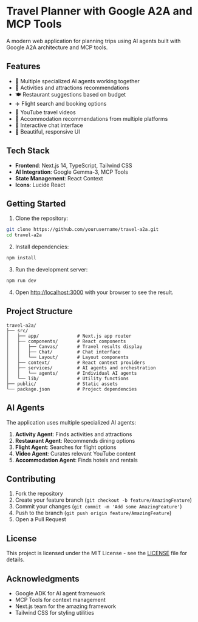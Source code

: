 # Travel Planner with Google A2A and MCP Tools

A modern web application for planning trips using AI agents built with Google A2A architecture and MCP tools.

## Features

- 🤖 Multiple specialized AI agents working together
- 🎯 Activities and attractions recommendations
- 🍽️ Restaurant suggestions based on budget
- ✈️ Flight search and booking options
- 🎥 YouTube travel videos
- 🏨 Accommodation recommendations from multiple platforms
- 💬 Interactive chat interface
- 🎨 Beautiful, responsive UI

## Tech Stack

- **Frontend**: Next.js 14, TypeScript, Tailwind CSS
- **AI Integration**: Google Gemma-3, MCP Tools
- **State Management**: React Context
- **Icons**: Lucide React

## Getting Started

1. Clone the repository:
```bash
git clone https://github.com/yourusername/travel-a2a.git
cd travel-a2a
```

2. Install dependencies:
```bash
npm install
```

3. Run the development server:
```bash
npm run dev
```

4. Open [http://localhost:3000](http://localhost:3000) with your browser to see the result.

## Project Structure

```
travel-a2a/
├── src/
│   ├── app/              # Next.js app router
│   ├── components/       # React components
│   │   ├── Canvas/       # Travel results display
│   │   ├── Chat/         # Chat interface
│   │   └── Layout/       # Layout components
│   ├── context/          # React context providers
│   ├── services/         # AI agents and orchestration
│   │   └── agents/       # Individual AI agents
│   └── lib/              # Utility functions
├── public/               # Static assets
└── package.json          # Project dependencies
```

## AI Agents

The application uses multiple specialized AI agents:

1. **Activity Agent**: Finds activities and attractions
2. **Restaurant Agent**: Recommends dining options
3. **Flight Agent**: Searches for flight options
4. **Video Agent**: Curates relevant YouTube content
5. **Accommodation Agent**: Finds hotels and rentals

## Contributing

1. Fork the repository
2. Create your feature branch (`git checkout -b feature/AmazingFeature`)
3. Commit your changes (`git commit -m 'Add some AmazingFeature'`)
4. Push to the branch (`git push origin feature/AmazingFeature`)
5. Open a Pull Request

## License

This project is licensed under the MIT License - see the [LICENSE](LICENSE) file for details.

## Acknowledgments

- Google ADK for AI agent framework
- MCP Tools for context management
- Next.js team for the amazing framework
- Tailwind CSS for styling utilities
